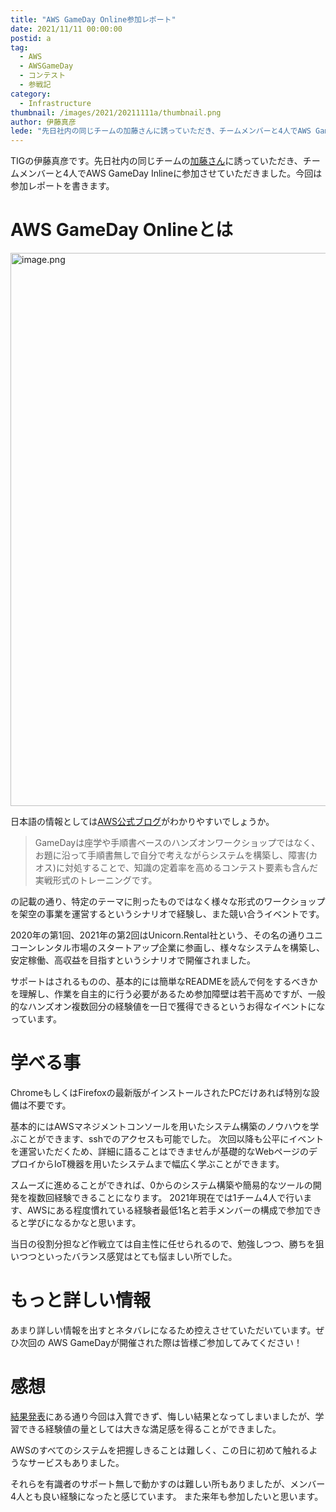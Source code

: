 ```yaml
---
title: "AWS GameDay Online参加レポート"
date: 2021/11/11 00:00:00
postid: a
tag:
  - AWS
  - AWSGameDay
  - コンテスト
  - 参戦記
category:
  - Infrastructure
thumbnail: /images/2021/20211111a/thumbnail.png
author: 伊藤真彦
lede: "先日社内の同じチームの加藤さんに誘っていただき、チームメンバーと4人でAWS GameDay Inlineに参加させていただきました。今回は参加レポートを書きます。"
---
```


TIGの伊藤真彦です。先日社内の同じチームの[加藤さん](/authors/%E5%8A%A0%E8%97%A4%E5%91%A8%E5%B9%B3/)に誘っていただき、チームメンバーと4人でAWS GameDay Inlineに参加させていただきました。今回は参加レポートを書きます。

# AWS GameDay Onlineとは

<img src="/images/2021/20211111a/image.png" alt="image.png" width="1200" height="885" loading="lazy">

日本語の情報としては[AWS公式ブログ](https://aws.amazon.com/jp/blogs/psa/aws-gameday-online-apn-cup-vol2-2021/)がわかりやすいでしょうか。

> GameDayは座学や手順書ベースのハンズオンワークショップではなく、お題に沿って手順書無しで自分で考えながらシステムを構築し、障害(カオス)に対処することで、知識の定着率を高めるコンテスト要素も含んだ実戦形式のトレーニングです。

の記載の通り、特定のテーマに則ったものではなく様々な形式のワークショップを架空の事業を運営するというシナリオで経験し、また競い合うイベントです。

2020年の第1回、2021年の第2回はUnicorn.Rental社という、その名の通りユニコーンレンタル市場のスタートアップ企業に参画し、様々なシステムを構築し、安定稼働、高収益を目指すというシナリオで開催されました。

サポートはされるものの、基本的には簡単なREADMEを読んで何をするべきかを理解し、作業を自主的に行う必要があるため参加障壁は若干高めですが、一般的なハンズオン複数回分の経験値を一日で獲得できるというお得なイベントになっています。

# 学べる事

ChromeもしくはFirefoxの最新版がインストールされたPCだけあれば特別な設備は不要です。

基本的にはAWSマネジメントコンソールを用いたシステム構築のノウハウを学ぶことができます、sshでのアクセスも可能でした。
次回以降も公平にイベントを運営いただくため、詳細に語ることはできませんが基礎的なWebページのデプロイからIoT機器を用いたシステムまで幅広く学ぶことができます。

スムーズに進めることができれば、0からのシステム構築や簡易的なツールの開発を複数回経験できることになります。
2021年現在では1チーム4人で行います、AWSにある程度慣れている経験者最低1名と若手メンバーの構成で参加できると学びになるかなと思います。

当日の役割分担など作戦立ては自主性に任せられるので、勉強しつつ、勝ちを狙いつつといったバランス感覚はとても悩ましい所でした。

# もっと詳しい情報

あまり詳しい情報を出すとネタバレになるため控えさせていただいています。ぜひ次回の AWS GameDayが開催された際は皆様ご参加してみてください！

# 感想

[結果発表](https://aws.amazon.com/jp/blogs/psa/aws-gameday-online-apn-vol-2-2021/)にある通り今回は入賞できず、悔しい結果となってしまいましたが、学習できる経験値の量としては大きな満足感を得ることができました。

AWSのすべてのシステムを把握しきることは難しく、この日に初めて触れるようなサービスもありました。

それらを有識者のサポート無しで動かすのは難しい所もありましたが、メンバー4人とも良い経験になったと感じています。
また来年も参加したいと思います。
